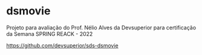 # dsmovie

Projeto para avaliação do Prof. Nélio Alves da Devsuperior para certificação da Semana SPRING REACK - 2022

https://github.com/devsuperior/sds-dsmovie
